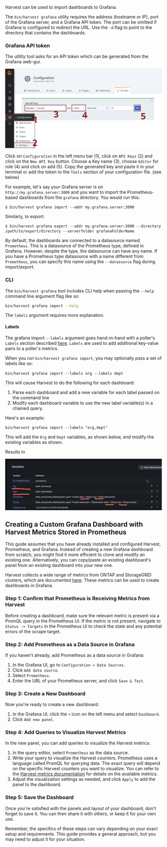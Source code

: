Harvest can be used to import dashboards to Grafana.

The `bin/harvest grafana` utility requires the address (hostname or IP), port of the Grafana server,
and a Grafana API token. The port can be omitted if Grafana is configured to redirect the URL. Use the `-d` flag to
point to the directory that contains the dashboards.

### Grafana API token

The utility tool asks for an API token which can be generated from the Grafana web-gui.

![Grafana API](assets/grafana/grafana_api.png)

Click on `Configuration` in the left menu bar (1), click on `API Keys` (2) and click on the `New API Key` button. Choose
a Key name (3), choose `Editor` for role (4) and click on add (5). Copy the generated key and paste it in your terminal
or add the token to the `Tools` section of your configuration file. (see below)

For example, let's say your Grafana server is on `http://my.grafana.server:3000` and you want to import the
Prometheus-based dashboards from the `grafana` directory. You would run this:

```
$ bin/harvest grafana import --addr my.grafana.server:3000
```

Similarly, to export:

```
$ bin/harvest grafana export --addr my.grafana.server:3000 --directory /path/to/export/directory --serverfolder grafanaFolderName
```

By default, the dashboards are connected to a datasource named `Prometheus`. This is a datasource of the Prometheus type, defined in Grafana. However, despite the type, the datasource can have any name. If you have a Prometheus type datasource with a name different from `Prometheus`, you can specify this name using the `--datasource` flag during import/export.
### CLI

The `bin/harvest grafana` tool includes CLI help when passing the `--help` command line argument flag like so:

```bash
bin/harvest grafana import --help
```

The `labels` argument requires more explanation.

#### Labels

The grafana import `--labels` argument goes hand-in-hand with a poller's `Labels` section described [here](https://netapp.github.io/harvest/latest/configure-harvest-basic/#labels).
`Labels` are used to add additional key-value pairs to a poller's metrics.

When you run `bin/harvest grafana import`, you may optionally pass a set of labels like so:

`bin/harvest grafana import --labels org --labels dept`

This will cause Harvest to do the following for each dashboard:
1. Parse each dashboard and add a new variable for each label passed on the command line
2. Modify each dashboard variable to use the new label variable(s) in a chained query.

Here's an example:

```
bin/harvest grafana import --labels "org,dept"
```

This will add the `Org` and `Dept` variables, as shown below, and modify the existing variables as shown.

Results in

![Import Labels](assets/grafana/importLabels.png)


## Creating a Custom Grafana Dashboard with Harvest Metrics Stored in Prometheus

This guide assumes that you have already installed and configured Harvest, Prometheus, and Grafana. Instead of creating a new Grafana dashboard from scratch, you might find it more efficient to clone and modify an existing one. Alternatively, you can copy/paste an existing dashboard's panel from an existing dashboard into your new one.

Harvest collects a wide range of metrics from ONTAP and StorageGRID clusters, which are documented [here](https://netapp.github.io/harvest/latest/ontap-metrics/). These metrics can be used to create dashboards in Grafana.

### Step 1: Confirm that Prometheus is Receiving Metrics from Harvest

Before creating a dashboard, make sure the relevant metric is present via a PromQL query in the Prometheus UI. If the metric is not present, navigate to `Status -> Targets` in the Prometheus UI to check the state and any potential errors of the scrape target.

### Step 2: Add Prometheus as a Data Source in Grafana

If you haven't already, add Prometheus as a data source in Grafana:

1. In the Grafana UI, go to `Configuration > Data Sources`.
2. Click `Add data source`.
3. Select `Prometheus`.
4. Enter the URL of your Prometheus server, and click `Save & Test`.

### Step 3: Create a New Dashboard

Now you're ready to create a new dashboard:

1. In the Grafana UI, click the `+` icon on the left menu and select `Dashboard`.
2. Click `Add new panel`.

### Step 4: Add Queries to Visualize Harvest Metrics

In the new panel, you can add queries to visualize the Harvest metrics:

1. In the query editor, select `Prometheus` as the data source.
2. Write your query to visualize the Harvest counters. Prometheus uses a language called PromQL for querying data. The exact query will depend on the specific Harvest counters you want to visualize. You can refer to the [Harvest metrics documentation](https://netapp.github.io/harvest/latest/ontap-metrics/) for details on the available metrics.
3. Adjust the visualization settings as needed, and click `Apply` to add the panel to the dashboard.

### Step 5: Save the Dashboard

Once you're satisfied with the panels and layout of your dashboard, don't forget to save it. You can then share it with others, or keep it for your own use.

Remember, the specifics of these steps can vary depending on your exact setup and requirements. This guide provides a general approach, but you may need to adjust it for your situation.